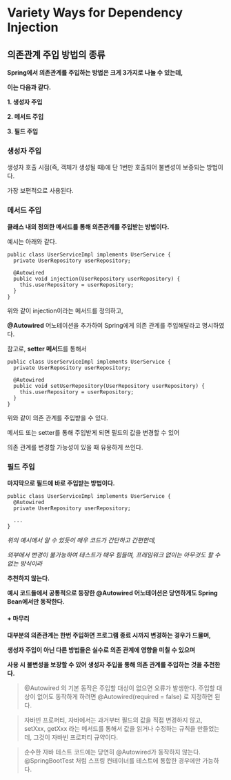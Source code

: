 # Variety Ways for Dependency Injection

## **의존관계 주입 방법의 종류**

**Spring에서 의존관계를 주입하는 방법은 크게 3가지로 나눌 수 있는데,**

**이는 다음과 같다.**

**1\. 생성자 주입**

**2\. 메서드 주입**

**3\. 필드 주입**

### **생성자 주입**

생성자 호출 시점(즉, 객체가 생성될 때)에 단 1번만 호출되어 불변성이 보증되는 방법이다.

가장 보편적으로 사용된다.

### **메서드 주입**

**클래스 내의 정의한 메서드를 통해 의존관계를 주입받는 방법이다.**

예시는 아래와 같다.

```
public class UserServiceImpl implements UserService {
  private UserRepository userRepository;
  
  @Autowired
  public void injection(UserRepository userRepository) {
    this.userRepository = userRepository;
  }
}
```

위와 같이 injection이라는 메서드를 정의하고,

**@Autowired** 어노테이션을 추가하여 Spring에게 의존 관계를 주입해달라고 명시하였다.

참고로, **setter 메서드**를 통해서

```
public class UserServiceImpl implements UserService {
  private UserRepository userRepository;
  
  @Autowired
  public void setUserRepository(UserRepository userRepository) {
    this.userRepository = userRepository;
  }
}
```

위와 같이 의존 관계를 주입받을 수 있다.

메서드 또는 setter를 통해 주입받게 되면 필드의 값을 변경할 수 있어

의존 관계를 변경할 가능성이 있을 때 유용하게 쓰인다.

### **필드 주입**

**마지막으로 필드에 바로 주입받는 방법이다.**

```
public class UserServiceImpl implements UserService {
  @Autowired
  private UserRepository userRepository;
  
  ...
}
```

_위의 예시에서 알 수 있듯이 매우 코드가 간단하고 간편한데,_

_외부에서 변경이 불가능하여 테스트가 매우 힘들며, 프레임워크 없이는 아무것도 할 수 없는 방식이라_

**추천하지 않는다.**

**예시 코드들에서 공통적으로 등장한 @Autowired 어노테이션은 당연하게도 Spring Bean에서만 동작한다.**

#### **\+ 마무리**

**대부분의 의존관계는 한번 주입하면 프로그램 종료 시까지 변경하는 경우가 드물며,**

**생성자 주입이 아닌 다른 방법들은 실수로 의존 관계에 영향을 미칠 수 있으며**

**사용 시 불변성을 보장할 수 있어 생성자 주입을 통해 의존 관계를 주입하는 것을 추천한다.**


> @Autowired 의 기본 동작은 주입할 대상이 없으면 오류가 발생한다. 주입할 대상이 없어도 동작하게
하려면 @Autowired(required = false) 로 지정하면 된다.

> 자바빈 프로퍼티, 자바에서는 과거부터 필드의 값을 직접 변경하지 않고, setXxx, getXxx 라는
메서드를 통해서 값을 읽거나 수정하는 규칙을 만들었는데, 그것이 자바빈 프로퍼티 규약이다.

> 순수한 자바 테스트 코드에는 당연히 @Autowired가 동작하지 않는다. @SpringBootTest 처럼
스프링 컨테이너를 테스트에 통합한 경우에만 가능하다.

